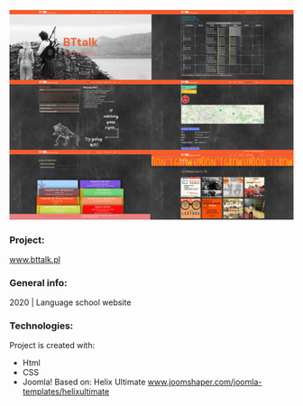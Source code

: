 ![preview](./images-view/preview.png)
### Project:
www.bttalk.pl

### General info:
2020 | Language school website
	
### Technologies:
Project is created with:
* Html
* CSS
* Joomla! Based on: Helix Ultimate www.joomshaper.com/joomla-templates/helixultimate

